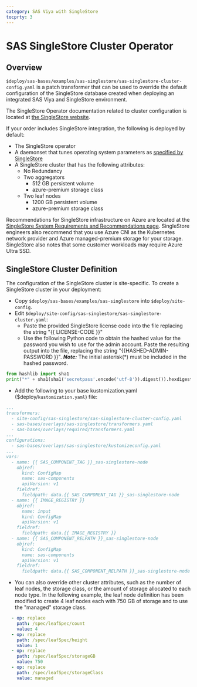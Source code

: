 ```yaml
---
category: SAS Viya with SingleStore
tocprty: 3
---
```


# SAS SingleStore Cluster Operator

## Overview

`$deploy/sas-bases/examples/sas-singlestore/sas-singlestore-cluster-config.yaml` is a patch transformer that can be used to override the default configuration of the SingleStore database created when deploying an integrated SAS Viya and SingleStore environment.

The SingleStore Operator documentation related to cluster configuration is located at [the SingleStore website](https://docs.singlestore.com/db/v7.6/en/deploy/kubernetes/create-the-object-definition-files/memsql-cluster-yaml.html). 

If your order includes SingleStore integration, the following is deployed by default:

 * The SingleStore operator
 * A daemonset that tunes operating system parameters as [specified by SingleStore](https://docs.singlestore.com/db/v7.6/en/reference/memsql-operator-reference/set-system-requirements.html)
 * A SingleStore cluster that has the following attributes:
   * No Redundancy
   * Two aggregators
      * 512 GB persistent volume
      * azure-premium storage class
   * Two leaf nodes
      * 1200 GB persistent volume
      * azure-premium storage class

Recommendations for SingleStore infrastructure on Azure are located at the [SingleStore System Requirements and Recommendations page](https://docs.singlestore.com/db/v7.6/en/reference/configuration-reference/cluster-configuration/system-requirements-and-recommendations.html). SingleStore engineers also recommend that you use Azure CNI as the Kubernetes network provider and Azure managed-premium storage for your storage. SingleStore also notes that some customer workloads may require Azure Ultra SSD.

## SingleStore Cluster Definition

The configuration of the SingleStore cluster is site-specific.  To create a SingleStore cluster in your deployment:

 * Copy `$deploy/sas-bases/examples/sas-singlestore` into `$deploy/site-config`.
 * Edit `$deploy/site-config/sas-singlestore/sas-singlestore-cluster.yaml`: 
   * Paste the provided SingleStore license code into the file replacing the string "{{ LICENSE-CODE }}"
   * Use the following Python code to obtain the hashed value for the password you wish to use for the admin account. Paste the resulting output into the file, replacing the string "{{HASHED-ADMIN-PASSWORD }}". ***Note:*** The initial asterisk(*) must be included in the hashed password.
  
  ```python
  from hashlib import sha1
  print("*" + sha1(sha1('secretpass'.encode('utf-8')).digest()).hexdigest().upper())
  ```
 
 * Add the following to your base kustomization.yaml ($deploy/`kustomization.yaml`) file:

```yaml
...
transformers:
  - site-config/sas-singlestore/sas-singlestore-cluster-config.yaml
  - sas-bases/overlays/sas-singlestore/transformers.yaml
  - sas-bases/overlays/required/transformers.yaml
...
configurations:
  - sas-bases/overlays/sas-singlestore/kustomizeconfig.yaml
...
vars:
  - name: {{ SAS_COMPONENT_TAG }}_sas-singlestore-node
    objref:
      kind: ConfigMap
      name: sas-components
      apiVersion: v1
    fieldref:
      fieldpath: data.{{ SAS_COMPONENT_TAG }}_sas-singlestore-node
  - name: {{ IMAGE_REGISTRY }}
    objref:
      name: input
      kind: ConfigMap
      apiVersion: v1
    fieldref:
      fieldpath: data.{{ IMAGE_REGISTRY }}
  - name: {{ SAS_COMPONENT_RELPATH }}_sas-singlestore-node
    objref:
      kind: ConfigMap
      name: sas-components
      apiVersion: v1
    fieldref:
      fieldpath: data.{{ SAS_COMPONENT_RELPATH }}_sas-singlestore-node
```

 * You can also override other cluster attributes, such as the number of leaf nodes, the storage class, or the amount of storage allocated to each node type.  In the following example, the leaf node definition has been modified to create 4 leaf nodes each with 750 GB of storage and to use the "managed" storage class.

```yaml
  - op: replace
    path: /spec/leafSpec/count
    value: 4
  - op: replace
    path: /spec/leafSpec/height
    value: 1
  - op: replace
    path: /spec/leafSpec/storageGB
    value: 750
  - op: replace
    path: /spec/leafSpec/storageClass
    value: managed
```